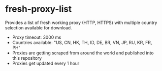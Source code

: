 # fresh-proxy-list
Provides a list of fresh working proxy (HTTP, HTTPS) with multiple country selection available for download.

- Proxy timeout: 3000 ms
- Countries available: "US, CN, HK, TH, ID, DE, BR, VN, JP, RU, KR, FR, PH"
- Proxies are getting scraped from around the world and published into this repository
- Proxies get updated every 1 hour
